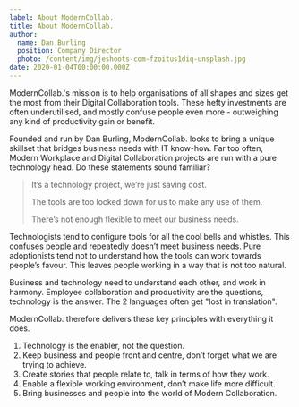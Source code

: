 ```yaml
---
label: About ModernCollab.
title: About ModernCollab.
author:
  name: Dan Burling
  position: Company Director
  photo: /content/img/jeshoots-com-fzoitus1diq-unsplash.jpg
date: 2020-01-04T00:00:00.000Z
---
```

ModernCollab.'s mission is to help organisations of all shapes and sizes get the most from their Digital Collaboration tools. These hefty investments are often underutilised, and mostly confuse people even more - outweighing any kind of productivity gain or benefit.  

Founded and run by Dan Burling, ModernCollab. looks to bring a unique skillset that bridges business needs with IT know-how. Far too often, Modern Workplace and Digital Collaboration projects are run with a pure technology head. Do these statements sound familiar?

> It’s a technology project, we’re just saving cost.
>
> The tools are too locked down for us to make any use of them.
>
> There’s not enough flexible to meet our business needs.

Technologists tend to configure tools for all the cool bells and whistles. This confuses people and repeatedly doesn’t meet business needs. Pure adoptionists tend not to understand how the tools can work towards people’s favour. This leaves people working in a way that is not too natural.

Business and technology need to understand each other, and work in harmony. Employee collaboration and productivity are the questions, technology is the answer. The 2 languages often get "lost in translation".

ModernCollab. therefore delivers these key principles with everything it does.
1. Technology is the enabler, not the question.
2. Keep business and people front and centre, don’t forget what we are trying to achieve.
3. Create stories that people relate to, talk in terms of how they work.
4. Enable a flexible working environment, don’t make life more difficult.
5. Bring businesses and people into the world of Modern Collaboration.